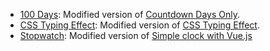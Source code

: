 - [100 Days](https://syillvy.github.io/notion-widgets/100days): Modified version of [Countdown Days Only](https://github.com/ShoroukAziz/notion_widgets/blob/master/count-down-days-only.html).
- [CSS Typing Effect](https://syillvy.github.io/notion-widgets/CSS%20Typing%20Effect): Modified version of [CSS Typing Effect](https://codepen.io/denic/pen/GRoOxbM).
- [Stopwatch](https://syillvy.github.io/notion-widgets/Stopwatch): Modified version of [Simple clock with Vue.js](https://codepen.io/raphael_octau/pen/ReLMVW)
